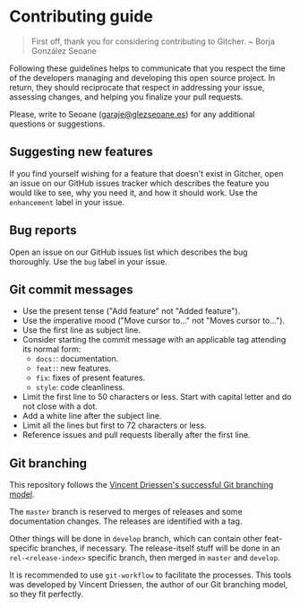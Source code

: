 # Contributing guide

> First off, thank you for considering contributing to Gitcher. ~ Borja González Seoane

Following these guidelines helps to communicate that you respect the time of the developers managing and developing this open source project. In return, they should reciprocate that respect in addressing your issue, assessing changes, and helping you finalize your pull requests.

Please, write to Seoane ([garaje@glezseoane.es](mailto:garaje@glezseoane.es)) for any additional questions or suggestions.

## Suggesting new features

If you find yourself wishing for a feature that doesn't exist in Gitcher, open an issue on our GitHub issues tracker which describes the feature you would like to see, why you need it, and how it should work. Use the `enhancement` label in your issue.


## Bug reports

Open an issue on our GitHub issues list which describes the bug thoroughly. Use the `bug` label in your issue.


## Git commit messages

- Use the present tense ("Add feature" not "Added feature").
- Use the imperative mood ("Move cursor to..." not "Moves cursor to...").
- Use the first line as subject line.
- Consider starting the commit message with an applicable tag attending its normal form:
	- `docs:`: documentation.
	- `feat:`: new features.
	- `fix`: fixes of present features.
	- `style`: code cleanliness.
- Limit the first line to 50 characters or less. Start with capital letter and do not close with a dot.
- Add a white line after the subject line.
- Limit all the lines but first to 72 characters or less.
- Reference issues and pull requests liberally after the first line.


## Git branching

This repository follows the [Vincent Driessen's successful Git branching model](https://nvie.com/posts/a-successful-git-branching-model/).

The `master` branch is reserved to merges of releases and some documentation changes. The releases are identified with a tag.

Other things will be done in `develop` branch, which can contain other feat-specific branches, if necessary. The release-itself stuff will be done in an `rel-<release-index>` specific branch, then merged in `master` and `develop`.

It is recommended to use `git-workflow` to facilitate the processes. This tools was developed by Vincent Driessen, the author of our Git branching model, so they fit perfectly.

